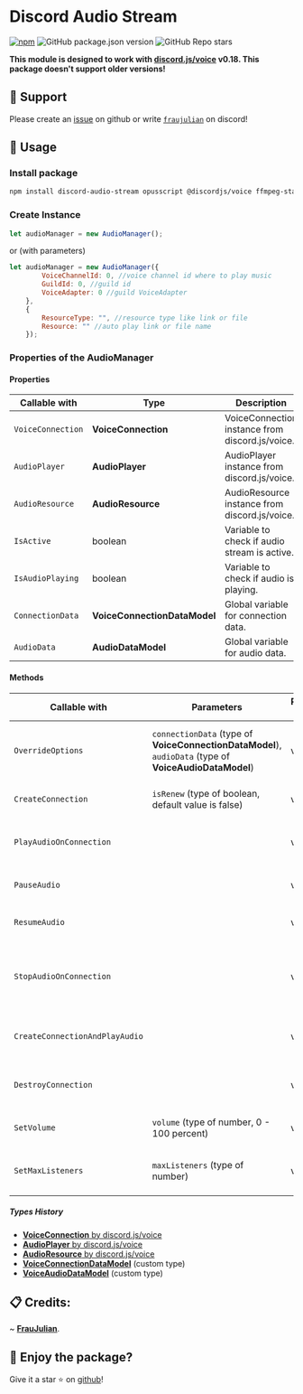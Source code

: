 # Discord Audio Stream

[![npm](https://img.shields.io/npm/dw/discord-audio-stream)](http://npmjs.org/package/discord-audio-stream)
![GitHub package.json version](https://img.shields.io/github/package-json/v/FrauJulian/discord-audio-stream)
![GitHub Repo stars](https://img.shields.io/github/stars/FrauJulian/discord-audio-stream?style=social)

**This module is designed to work with [discord.js/voice](https://www.npmjs.com/package/@discordjs/voice) v0.18. This
package doesn't support older
versions!**

## 👋 Support

Please create an [issue](https://github.com/FrauJulian/DiscordAudioStreamNPM/issues) on github or write [
`fraujulian`](https://discord.com/users/860206216893693973) on discord!

## 📝 Usage

### Install package

```bash
npm install discord-audio-stream opusscript @discordjs/voice ffmpeg-static sodium-native
```

### Create Instance

```js
let audioManager = new AudioManager();
```

or (with parameters)

```js
let audioManager = new AudioManager({
        VoiceChannelId: 0, //voice channel id where to play music
        GuildId: 0, //guild id
        VoiceAdapter: 0 //guild VoiceAdapter
    },
    {
        ResourceType: "", //resource type like link or file
        Resource: "" //auto play link or file name
    });
```

### Properties of the AudioManager

#### Properties

| Callable with     | Type                         | Description                                     |
|-------------------|------------------------------|-------------------------------------------------|
| `VoiceConnection` | **VoiceConnection**          | VoiceConnection instance from discord.js/voice. |
| `AudioPlayer`     | **AudioPlayer**              | AudioPlayer instance from discord.js/voice.     |
| `AudioResource`   | **AudioResource**            | AudioResource instance from discord.js/voice.   |
| `IsActive`        | boolean                      | Variable to check if audio stream is active.    |
| `IsAudioPlaying`  | boolean                      | Variable to check if audio is playing.          |
| `ConnectionData`  | **VoiceConnectionDataModel** | Global variable for connection data.            |
| `AudioData`       | **AudioDataModel**           | Global variable for audio data.                 |

#### Methods

| Callable with                  | Parameters                                                                                             | Return type | Description                                                        |
|--------------------------------|--------------------------------------------------------------------------------------------------------|-------------|--------------------------------------------------------------------|
| `OverrideOptions`              | `connectionData` (type of **VoiceConnectionDataModel**), `audioData` (type of **VoiceAudioDataModel**) | void        | Method to override global variables, connectionData and audioData. |
| `CreateConnection`             | `isRenew` (type of boolean, default value is false)                                                    | void        | Method to join the voice connection.                               |
| `PlayAudioOnConnection`        |                                                                                                        | void        | Method to play audio on the existing voice connection.             |
| `PauseAudio`                   |                                                                                                        | void        | Method to pause the audio.                                         |
| `ResumeAudio`                  |                                                                                                        | void        | Method to resume the audio.                                        |
| `StopAudioOnConnection`        |                                                                                                        | void        | Method to stop the audio without destroying voice connection.      |
| `CreateConnectionAndPlayAudio` |                                                                                                        | void        | Method to join the voice connection and play audio.                |
| `DestroyConnection`            |                                                                                                        | void        | Method to destroy the voice connection.                            |
| `SetVolume`                    | `volume` (type of number, 0 - 100 percent)                                                             | void        | Method to set the audio volume.                                    | Method to set the volume of the audio.                             |
| `SetMaxListeners`              | `maxListeners` (type of number)                                                                        | void        | Method to set the max listeners of the audio stream.               |

##### Types History

- [**VoiceConnection** by discord.js/voice](https://github.com/discordjs/discord.js/blob/main/packages/voice/src/VoiceConnection.ts#L166)
- [**AudioPlayer** by discord.js/voice](https://github.com/discordjs/discord.js/blob/main/packages/voice/src/audio/AudioPlayer.ts#L155)
- [**AudioResource** by discord.js/voice](https://github.com/discordjs/discord.js/blob/main/packages/voice/src/audio/AudioResource.ts#L44)
- [**VoiceConnectionDataModel**](https://github.com/FrauJulian/Discord-Audio-Stream/blob/main/src/Models/VoiceConnectionDataModel.d.ts#L3) (custom type)
- [**VoiceAudioDataModel**](https://github.com/FrauJulian/Discord-Audio-Stream/blob/main/src/Models/VoiceAudioDataModel.d.ts#L1) (custom type)

## 📋 Credits:

~ [**FrauJulian**](https://fraujulian.xyz/).

## 🤝 Enjoy the package?

Give it a star ⭐ on [github](https://github.com/FrauJulian/discord-audio-stream)!